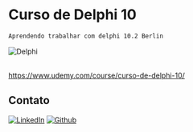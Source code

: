 # Curso de Delphi 10

```sh
Aprendendo trabalhar com delphi 10.2 Berlin
```

<div align="left">
    <img src="https://img.shields.io/badge/-Delphi-crimson?style=for-the-badge" alt="Delphi">
</div>

<br />

https://www.udemy.com/course/curso-de-delphi-10/

## Contato

[![LinkedIn][linkedin-shield]][linkedin-url]
[![Github][github-shield]][github-url]

[linkedin-shield]: https://img.shields.io/badge/-LinkedIn-white.svg?logo=linkedin&colorB=0077B5&logoColor=white
[linkedin-url]: https://www.linkedin.com/in/alvaro-andrade-48596b117/
[github-shield]: https://img.shields.io/badge/-Github-black.svg?logo=github&colorB=181717&logoColor=white
[github-url]: https://github.com/alvarosantosph

